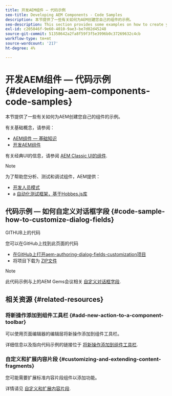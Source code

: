 ```yaml
---
title: 开发AEM组件 — 代码示例
seo-title: Developing AEM Components - Code Samples
description: 本节提供了一些有关如何为AEM创建您自己的组件的示例。
seo-description: This section provides some examples on how to create your own components for AEM.
exl-id: c205046f-9e60-4010-9ae3-be7d02d45248
source-git-commit: 51358642a2fa8f59f3f5e3996b0c37269632c4cb
workflow-type: tm+mt
source-wordcount: '217'
ht-degree: 4%

---
```


# 开发AEM组件 — 代码示例{#developing-aem-components-code-samples}

本节提供了一些有关如何为AEM创建您自己的组件的示例。

有关基础概念，请参阅：

* [AEM组件 — 基础知识](/help/sites-developing/components-basics.md)
* [开发AEM组件](/help/sites-developing/developing-components.md)

有关经典UI的信息，请参阅 [AEM Classic UI的组件](/help/sites-developing/developing-components-classic.md).

>[!NOTE]
>
>为了帮助您分析、测试和调试组件，AEM提供：
>
>* [开发人员模式](/help/sites-developing/developer-mode.md)
>* a [自动化测试框架，基于Hobbes.js库](/help/sites-developing/hobbes.md)
>


## 代码示例 — 如何自定义对话框字段 {#code-sample-how-to-customize-dialog-fields}

GITHUB上的代码

您可以在GitHub上找到此页面的代码

* [在GitHub上打开aem-authoring-dialog-fields-customization项目](https://github.com/Adobe-Marketing-Cloud/aem-authoring-dialog-fields-customization)
* 将项目下载为 [ZIP文件](https://github.com/Adobe-Marketing-Cloud/aem-authoring-dialog-fields-customization/archive/master.zip)

>[!NOTE]
>
>此代码示例与上的AEM Gems会议相关 [自定义对话框字段](https://experienceleague.adobe.com/docs/experience-manager-gems-events/gems/gems2015/aem-customizing-dialog-fields-in-touch-ui.html).

## 相关资源 {#related-resources}

### 将新操作添加到组件工具栏 {#add-new-action-to-a-component-toolbar}

可以使用页面编辑器的编辑层将新操作添加到组件工具栏。

详细信息以及指向代码示例的链接位于 [将新操作添加到组件工具栏](/help/sites-developing/customizing-page-authoring-touch.md#add-new-action-to-a-component-toolbar).

### 自定义和扩展内容片段 {#customizing-and-extending-content-fragments}

您可能需要扩展标准内容片段组件以添加功能。

详情请见 [自定义和扩展内容片段](/help/sites-developing/customizing-content-fragments.md).
